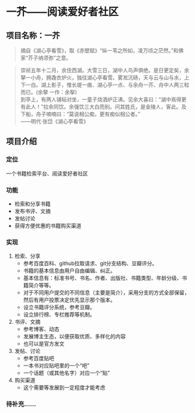 # 一芥——阅读爱好者社区  


## 项目名称：一芥  
> 摘自《湖心亭看雪》，取《赤壁赋》“纵一苇之所如，凌万顷之茫然。”和佛家“芥子纳须弥”之意。  

> 崇祯五年十二月，余住西湖。大雪三日，湖中人鸟声俱绝。是日更定矣，余拏一小舟，拥毳衣炉火，独往湖心亭看雪。雾凇沆砀，天与云与山与水，上下一白。湖上影子，惟长堤一痕、湖心亭一点、与余舟一芥、舟中人两三粒而已。(余拏 一作：余挐)  
> 到亭上，有两人铺毡对坐，一童子烧酒炉正沸。见余大喜曰：“湖中焉得更有此人！”拉余同饮。余强饮三大白而别。问其姓氏，是金陵人，客此。及下船，舟子喃喃曰：“莫说相公痴，更有痴似相公者。”  
> ——明代·张岱《湖心亭看雪》  

## 项目介绍  

### 定位  
一个书籍检索平台、阅读爱好者社区  

### 功能  
* 检索和分享书籍  
* 发布书评、文摘  
* 发帖讨论  
* 获得方便优惠的书籍购买渠道  

### 实现  
1. 检索、分享  
    * 参考百度百科、github拉取请求、git分支结构、豆瓣评分。  
    * 书籍的基本信息由用户自由编辑、纠正。  
    * 基本信息有：标准书号、书名、作者、出版社、书籍类型、年龄分级、书籍简介等等。  
    * 对于不同用户提交的不同信息（主要是简介），采用分支的方式全部保留，然后有用户投票决定优先显示那个版本。  
    * 设立书籍评分系统，参考豆瓣。  
    * 设立排行榜、专栏推荐等机制。  
2. 书评、文摘  
    * 参考博客、动态  
    * 发展博主生态，以便获取优质、多样化的内容  
    * 也可以是官方发文  
3. 发帖、讨论  
    * 参考百度贴吧  
    * 一本书对应贴吧里的一个“吧”  
    * 一个话题（或其他名字）对应一个“贴”  
4. 购买渠道  
    * 这个需要等发展到一定程度才能考虑  

### 待补充……
